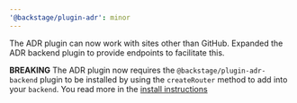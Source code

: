 ```yaml
---
'@backstage/plugin-adr': minor
---
```


The ADR plugin can now work with sites other than GitHub. Expanded the ADR backend plugin to provide endpoints to facilitate this.

**BREAKING** The ADR plugin now requires the `@backstage/plugin-adr-backend` plugin to be installed by using the `createRouter` method to add into your `backend`. You read more in the [install instructions](https://github.com/backstage/backstage/blob/master/plugins/adr-backend/README.md#install)
